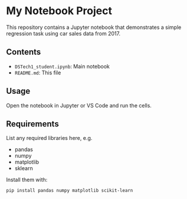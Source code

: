 # My Notebook Project

This repository contains a Jupyter notebook that demonstrates a simple regression task using car sales data from 2017.

## Contents

- `DSTech1_student.ipynb`: Main notebook
- `README.md`: This file

## Usage

Open the notebook in Jupyter or VS Code and run the cells.

## Requirements

List any required libraries here, e.g.

- pandas
- numpy
- matplotlib
- sklearn

Install them with:

```bash
pip install pandas numpy matplotlib scikit-learn
